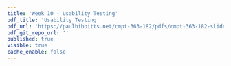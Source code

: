 ```yaml
---
title: 'Week 10 - Usability Testing'
pdf_title: 'Usability Testing'
pdf_url: 'https://paulhibbitts.net/cmpt-363-182/pdfs/cmpt-363-182-slides-placeholder.pdf'
pdf_git_repo_url: ''
published: true
visible: true
cache_enable: false
---
```

